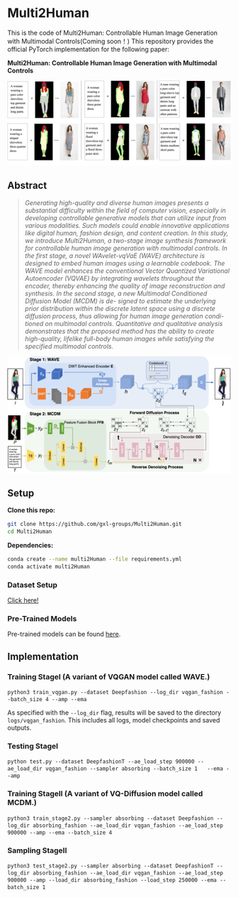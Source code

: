 # Multi2Human
This is the code of Multi2Human: Controllable Human Image Generation with Multimodal Controls(Coming soon！)
This repository provides the official PyTorch implementation for the following paper:

**Multi2Human: Controllable Human Image Generation with Multimodal Controls**</br>

![front_page_sample](assets/sampleteaser.png)

## Abstract
>   *Generating high-quality and diverse human images presents a substantial difficulty within the field of computer vision, especially in developing controllable generative models that can utilize input from various modalities. Such models could enable innovative applications like digital human, fashion design, and content creation. In this study, we introduce Multi2Human, a two-stage image synthesis framework for controllable human image generation with multimodal controls. In the first stage, a novel WAvelet-vqVaE (WAVE) architecture is designed to embed human images using a learnable codebook. The WAVE model enhances the conventional Vector Quantized Variational Autoencoder (VQVAE) by integrating wavelets throughout the encoder, thereby enhancing the quality of image reconstruction and synthesis. In the second stage, a new Multimodal Conditioned Diffusion Model (MCDM) is de- signed to estimate the underlying prior distribution within the discrete latent space using a discrete diffusion process, thus allowing for human image generation condi- tioned on multimodal controls. Quantitative and qualitative analysis demonstrates that the proposed method has the ability to create high-quality, lifelike full-body human images while satisfying the specified multimodal controls.*

![front_page_sample](assets/framework.png)

## Setup

**Clone this repo:**
```bash
git clone https://github.com/gxl-groups/Multi2Human.git
cd Multi2Human
```

**Dependencies:**

```bash
conda create --name multi2Human --file requirements.yml
conda activate multi2Human
```

### Dataset Setup
[Click here!](https://github.com/yumingj/Text2Human#1-dataset-preparation)

### Pre-Trained Models
Pre-trained models can be found [here](xxxx).

## Implementation

### Training StageI (A variant of VQGAN model called WAVE.)
```
python3 train_vqgan.py --dataset Deepfashion --log_dir vqgan_fashion --batch_size 4 --amp --ema 
```
As specified with the `--log_dir` flag, results will be saved to the directory `logs/vqgan_fashion`. This includes all logs, model checkpoints and saved outputs.

### Testing StageI
```
python test.py --dataset DeepfashionT --ae_load_step 900000 --ae_load_dir vqgan_fashion --sampler absorbing --batch_size 1   --ema --amp
```
### Training StageII (A variant of VQ-Diffusion model called MCDM.)
```
python3 train_stage2.py --sampler absorbing --dataset Deepfashion --log_dir absorbing_fashion --ae_load_dir vqgan_fashion --ae_load_step 900000 --amp --ema --batch_size 4
```
### Sampling StageII
```
python3 test_stage2.py --sampler absorbing --dataset DeepfashionT --log_dir absorbing_fashion --ae_load_dir vqgan_fashion --ae_load_step 900000 --amp --load_dir absorbing_fashion --load_step 250000 --ema --batch_size 1
```
